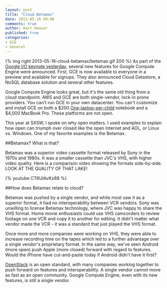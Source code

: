 ```yaml
---
layout: post
title: "Cloud Betamax"
date: 2013-05-16 09:08
comments: true
author: Hart Hoover
published: true
categories: 
- GCE
- General
---
```

{% img right 2013-05-16-cloud-betamax/betamax.gif 200 %}
As part of the [Google I/O keynote yesterday](http://thenextweb.com/insider/2013/05/15/everything-announced-at-the-google-io-2013-keynote-in-one-handy-list/?), several new features for Google Compute Engine were announced. First, GCE is now available to everyone in a preview and available for signups. They also announced Cloud Datastore, a NoSQL database solution and several other features.

Google Compute Engine looks great, but it's the same old thing from a cloud standpoint. AWS and GCE are both single-vendor, lock-in prone providers. You can't run GCE in your own datacenter. You can't customize and install GCE on both a $200 [One-laptop-per-child](http://laptop.org) notebook and a $4,000 MacBook Pro. These platforms are not open.

This year at SXSW, I spoke on why open matters. I used examples to explain how open can triumph over closed like the open Internet and AOL, or Linux vs. Windows. One of my favorite examples is the Betamax.<!-- more -->

##Betamax? What is that?

Betamax was a superior video cassette format released by Sony in the 1970s and 1980s. It was a smaller cassette than JVC's VHS, with higher video quality. Here is a comparison video showing the formats side-by-side. LOOK AT THE QUALITY OF THAT LAKE!

{% youtube CT6UlAvKz88 %}

##How does Betamax relate to cloud?

Betamax was pushed by a single vendor, and while most saw it as a superior format, it had no interoperability between VCR vendors. Sony was unwilling to license Betamax technology, where JVC was happy to share the VHS format. Home movie enthusiasts could use VHS camcorders to review footage on one VCR and copy it to another for editing. It didn't matter what vendor made the VCR - it was a standard that just played the VHS format.

Once more and more companies were working on VHS, they were able to increase recording time on the tapes which led to a further advantage over a single vendor's proprietary format. In the same way, we've seen Android (more open) push Apple (more closed) forward with regard to features. Would the iPhone have cut-and-paste today if Android didn't have it first?

[OpenStack](http://openstack.org) is an open standard, with many companies working together to push forward on features and interoperability. A single vendor cannot move as fast as an open community. Google Compute Engine, even with its new features, is still a single vendor.

